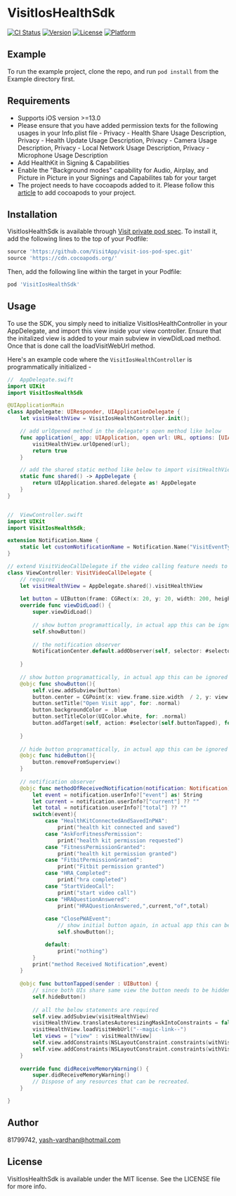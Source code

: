 # VisitIosHealthSdk

[![CI Status](https://img.shields.io/travis/81799742/VisitIosHealthSdk.svg?style=flat)](https://travis-ci.org/81799742/VisitIosHealthSdk)
[![Version](https://img.shields.io/cocoapods/v/VisitIosHealthSdk.svg?style=flat)](https://cocoapods.org/pods/VisitIosHealthSdk)
[![License](https://img.shields.io/cocoapods/l/VisitIosHealthSdk.svg?style=flat)](https://cocoapods.org/pods/VisitIosHealthSdk)
[![Platform](https://img.shields.io/cocoapods/p/VisitIosHealthSdk.svg?style=flat)](https://cocoapods.org/pods/VisitIosHealthSdk)

## Example

To run the example project, clone the repo, and run `pod install` from the Example directory first.

## Requirements

- Supports iOS version >=13.0
- Please ensure that you have added permission texts for the following usages in your Info.plist file - Privacy - Health Share Usage Description, Privacy - Health Update Usage Description, Privacy - Camera Usage Description, Privacy - Local Network Usage Description, Privacy - Microphone Usage Description
- Add HealthKit in Signing & Capabilities
- Enable the "Background modes" capability for Audio, Airplay, and Picture in Picture in your Signings and Capabilites tab for your target
- The project needs to have cocoapods added to it. Please follow this [article](https://www.hackingwithswift.com/articles/95/how-to-add-cocoapods-to-your-project) to add cocoapods to your project.

## Installation

VisitIosHealthSdk is available through [Visit private pod spec](https://github.com/VisitApp/visit-ios-pod-spec). To install
it, add the following lines to the top of your Podfile:

```ruby
source 'https://github.com/VisitApp/visit-ios-pod-spec.git'
source 'https://cdn.cocoapods.org/'
```

Then, add the following line within the target in your Podfile:


```ruby
pod 'VisitIosHealthSdk'
```

## Usage

To use the SDK, you simply need to initialize VisitIosHealthController in your AppDelegate, and import this view inside your view controller. Ensure that the initalized view is added to your main subview in viewDidLoad method. Once that is done call the loadVisitWebUrl method.

Here's an example code where the `VisitIosHealthController` is programmatically initialized -

```swift
//  AppDelegate.swift
import UIKit
import VisitIosHealthSdk

@UIApplicationMain
class AppDelegate: UIResponder, UIApplicationDelegate {
    let visitHealthView = VisitIosHealthController.init();

    // add urlOpened method in the delegate's open method like below
    func application(_ app: UIApplication, open url: URL, options: [UIApplicationOpenURLOptionsKey : Any] = [:]) -> Bool {
        visitHealthView.urlOpened(url);
        return true
    }

    // add the shared static method like below to import visitHealthView in your view controller
    static func shared() -> AppDelegate {
        return UIApplication.shared.delegate as! AppDelegate
    }
}


//  ViewController.swift
import UIKit
import VisitIosHealthSdk;

extension Notification.Name {
    static let customNotificationName = Notification.Name("VisitEventType")
}

// extend VisitVideoCallDelegate if the video calling feature needs to be integrated otherwise UIViewController can be used
class ViewController: VisitVideoCallDelegate {
    // required
    let visitHealthView = AppDelegate.shared().visitHealthView
    
    let button = UIButton(frame: CGRect(x: 20, y: 20, width: 200, height: 60))
    override func viewDidLoad() {
        super.viewDidLoad()
        
        // show button programattically, in actual app this can be ignored
        self.showButton()
        
        // the notification observer
        NotificationCenter.default.addObserver(self, selector: #selector(self.methodOfReceivedNotification(notification:)), name: .customNotificationName, object: nil)
        
    }
    
    // show button programattically, in actual app this can be ignored
    @objc func showButton(){
        self.view.addSubview(button)
        button.center = CGPoint(x: view.frame.size.width  / 2, y: view.frame.size.height / 4)
        button.setTitle("Open Visit app", for: .normal)
        button.backgroundColor = .blue
        button.setTitleColor(UIColor.white, for: .normal)
        button.addTarget(self, action: #selector(self.buttonTapped), for: .touchUpInside)
        
    }
    
    // hide button programattically, in actual app this can be ignored
    @objc func hideButton(){
        button.removeFromSuperview()
    }
    
    // notification observer
    @objc func methodOfReceivedNotification(notification: Notification) {
        let event = notification.userInfo?["event"] as! String
        let current = notification.userInfo?["current"] ?? ""
        let total = notification.userInfo?["total"] ?? ""
        switch(event){
            case "HealthKitConnectedAndSavedInPWA":
                print("health kit connected and saved")
            case "AskForFitnessPermission":
                print("health kit permission requested")
            case "FitnessPermissionGranted":
                print("health kit permission granted")
            case "FitbitPermissionGranted":
                print("Fitbit permission granted")
            case "HRA_Completed":
                print("hra completed")
            case "StartVideoCall":
                print("start video call")
            case "HRAQuestionAnswered":
                print("HRAQuestionAnswered,",current,"of",total)
                
            case "ClosePWAEvent":
                // show initial button again, in actual app this can be ignored
                self.showButton();

            default:
                print("nothing")
        }
        print("method Received Notification",event)
    }
    
    @objc func buttonTapped(sender : UIButton) {
        // since both UIs share same view the button needs to be hidden, in actual app this can be ignored
        self.hideButton()
        
        // all the below statements are required
        self.view.addSubview(visitHealthView)
        visitHealthView.translatesAutoresizingMaskIntoConstraints = false
        visitHealthView.loadVisitWebUrl("--magic-link--")
        let views = ["view" : visitHealthView]
        self.view.addConstraints(NSLayoutConstraint.constraints(withVisualFormat: "|[view]|", options: NSLayoutFormatOptions.alignAllCenterX, metrics: nil, views: views))
        self.view.addConstraints(NSLayoutConstraint.constraints(withVisualFormat: "V:|[view]|", options: NSLayoutFormatOptions.alignAllCenterY, metrics: nil, views: views))
    }
    
    override func didReceiveMemoryWarning() {
        super.didReceiveMemoryWarning()
        // Dispose of any resources that can be recreated.
    }

}
```

## Author

81799742, yash-vardhan@hotmail.com

## License

VisitIosHealthSdk is available under the MIT license. See the LICENSE file for more info.
